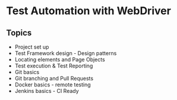 # Test Automation with WebDriver 

## Topics
* Project set up
* Test Framework design - Design patterns
* Locating elements and Page Objects
* Test execution & Test Reporting
* Git basics
* Git branching and Pull Requests
* Docker basics - remote testing
* Jenkins basics - CI Ready
